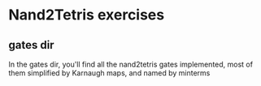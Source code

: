 # Nand2Tetris exercises
## gates dir
In the gates dir, you'll find all the nand2tetris gates implemented, most of them simplified by Karnaugh maps, and named by minterms
